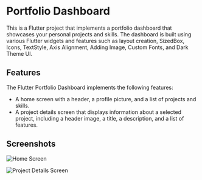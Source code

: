 # Portfolio Dashboard

This is a Flutter project that implements a portfolio dashboard that showcases your personal projects and skills. The dashboard is built using various Flutter widgets and features such as layout creation, SizedBox, Icons, TextStyle, Axis Alignment, Adding Image, Custom Fonts, and Dark Theme UI.

## Features

The Flutter Portfolio Dashboard implements the following features:

- A home screen with a header, a profile picture, and a list of projects and skills.
- A project details screen that displays information about a selected project, including a header image, a title, a description, and a list of features.

## Screenshots

![Home Screen](screenshots/home.png "Home Screen")

![Project Details Screen](screenshots/project_details.png "Project Details Screen")

